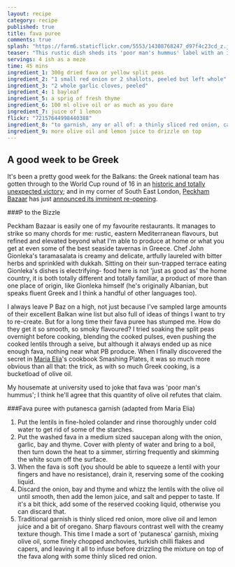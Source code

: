 ```yaml
---
layout: recipe
category: recipe
published: true
title: fava puree
comments: true
splash: "https://farm6.staticflickr.com/5553/14308768247_d97f4c23cd_z.jpg"
teaser: "This rustic dish sheds its 'poor man's hummus' label with an injection of olive oil"
servings: 4 ish as a meze
time: 45 mins
ingredient_1: 300g dried fava or yellow split peas
ingredient_2: "1 small red onion or 2 shallots, peeled but left whole"
ingredient_3: "2 whole garlic cloves, peeled"
ingredient_4: 1 bayleaf
ingredient_5: a sprig of fresh thyme
ingredient_6: 100 ml olive oil or as much as you dare
ingredient_7: juice of 1 lemon
flickr: "72157644998440388"
ingredient_8: "to garnish, any or all of: a thinly sliced red onion, capers or caper leaves, chilli flakes, parsley, thinly chopped anchovies"
ingredient_9: more olive oil and lemon juice to drizzle on top
---
```


## A good week to be Greek

It's been a pretty good week for the Balkans: the Greek national team has gotten through to the World Cup round of 16 in an [historic and totally unexpected victory](http://www.ekathimerini.com/4dcgi/_w_articles_wsite5_1_24/06/2014_540824); and in my corner of South East London, [Peckham Bazaar](http://peckhambazaar.com/) has just [announced its imminent re-opening](https://twitter.com/PeckhamBazaar/status/481534419938054144).

###P to the Bizzle

Peckham Bazaar is easily one of my favourite restaurants. It manages to strike so many chords for me: rustic, eastern Mediterranean flavours, but refined and elevated beyond what I'm able to produce at home or what you get at even some of the best seaside tavernas in Greece. Chef John Gionleka's taramasalata is creamy and delicate, artfully laureled with bitter herbs and sprinkled with dukkah. Sitting on their sun-trapped terrace eating Gionleka's dishes is electrifying- food here is not 'just as good as' the home country, it is both totally different and totally familiar, a product of more than one place of origin, like Gionleka himself (he's originally Albanian, but speaks fluent Greek and I think a handful of other languages too). 

I always leave P Baz on a high, not just because I've sampled large amounts of their excellent Balkan wine list but also full of ideas of things I want to try to re-create. But for a long time their fava puree has stumped me. How do they get it so smooth, so smoky flavoured? I tried soaking the split peas overnight before cooking, blending the cooked pulses, even pushing the cooked lentils through a seive, but although it always ended up as nice enough fava, nothing near what PB produce. When I finally discovered the secret in [Maria Elia](http://www.thisismariaelia.com/)'s cookbook Smashing Plates, it was so much more obvious than all that: the trick, as with so much Greek cooking, is a bucketload of olive oil.

My housemate at university used to joke that fava was 'poor man's hummus'; I think he'll agree that this quantity of olive oil refutes that claim.

###Fava puree with putanesca garnish (adapted from Maria Elia)

1. Put the lentils in fine-holed colander and rinse thoroughly under cold water to get rid of some of the starches.
2. Put the washed fava in a medium sized saucepan along with the onion, garlic, bay and thyme. Cover with plenty of water and bring to a boil, then turn down the heat to a simmer, stirring frequently and skimming the white scum off the surface.
3. When the fava is soft (you should be able to squeeze a lentil with your fingers and have no resistance), drain it, reserving some of the cooking liquid.
4. Discard the onion, bay and thyme and whizz the lentils with the olive oil until smooth, then add the lemon juice, and salt and pepper to taste. If it's a bit thick, add some of the reserved cooking liquid, otherwise you can discard that.
5. Traditional garnish is thinly sliced red onion, more olive oil and lemon juice and a bit of oregano. Sharp flavours contrast well with the creamy texture though. This time I made a sort of 'putanesca' garnish, mixing olive oil, some finely chopped anchovies, turkish chilli flakes and capers, and leaving it all to infuse before drizzling the mixture on top of the fava along with some thinly sliced red onion.
